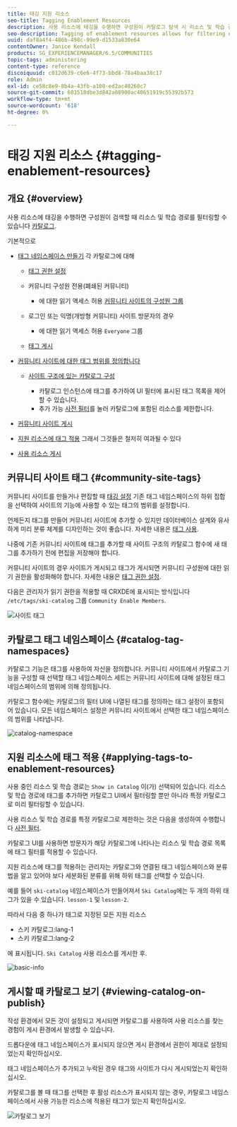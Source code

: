 ```yaml
---
title: 태깅 지원 리소스
seo-title: Tagging Enablement Resources
description: 사용 리소스에 태깅을 수행하면 구성원이 카탈로그 탐색 시 리소스 및 학습 경로를 필터링할 수 있습니다
seo-description: Tagging of enablement resources allows for filtering of resources and learning paths as members browse catalogs
uuid: daf8a4f4-486b-498c-99e9-d1533a830e64
contentOwner: Janice Kendall
products: SG_EXPERIENCEMANAGER/6.5/COMMUNITIES
topic-tags: administering
content-type: reference
discoiquuid: c012d639-c6e6-4f73-bbd8-78a4baa38c17
role: Admin
exl-id: ce58c8e9-8b4a-43fb-a108-ed2ac40268c7
source-git-commit: 603518dbe3d842a08900ac40651919c55392b573
workflow-type: tm+mt
source-wordcount: '618'
ht-degree: 0%

---
```


# 태깅 지원 리소스 {#tagging-enablement-resources}

## 개요 {#overview}

사용 리소스에 태깅을 수행하면 구성원이 검색할 때 리소스 및 학습 경로를 필터링할 수 있습니다 [카탈로그](functions.md#catalog-function).

기본적으로

* [태그 네임스페이스 만들기](../../help/sites-administering/tags.md#creating-a-namespace) 각 카탈로그에 대해

   * [태그 권한 설정](../../help/sites-administering/tags.md#setting-tag-permissions)
   * 커뮤니티 구성원 전용(폐쇄된 커뮤니티)

      * 에 대한 읽기 액세스 허용 [커뮤니티 사이트의 구성원 그룹](users.md#publish-group-roles)
   * 로그인 또는 익명(개방형 커뮤니티) 사이트 방문자의 경우

      * 에 대한 읽기 액세스 허용 `Everyone` 그룹
   * [태그 게시](../../help/sites-administering/tags.md#publishing-tags)



* [커뮤니티 사이트에 대한 태그 범위를 정의합니다](sites-console.md#tagging)

   * [사이트 구조에 있는 카탈로그 구성](functions.md#catalog-function)

      * 카탈로그 인스턴스에 태그를 추가하여 UI 필터에 표시된 태그 목록을 제어할 수 있습니다.
      * 추가 가능 [사전 필터](catalog-developer-essentials.md#pre-filters)를 눌러 카탈로그에 포함된 리소스를 제한합니다.

* [커뮤니티 사이트 게시](sites-console.md#publishing-the-site)
* [지원 리소스에 태그 적용](resources.md#create-a-resource) 그래서 그것들은 철저히 여과될 수 있다
* [사용 리소스 게시](resources.md#publish)

## 커뮤니티 사이트 태그 {#community-site-tags}

커뮤니티 사이트를 만들거나 편집할 때 [태깅 설정](sites-console.md#tagging) 기존 태그 네임스페이스의 하위 집합을 선택하여 사이트의 기능에 사용할 수 있는 태그의 범위를 설정합니다.

언제든지 태그를 만들어 커뮤니티 사이트에 추가할 수 있지만 데이터베이스 설계와 유사하게 미리 분류 체계를 디자인하는 것이 좋습니다. 자세한 내용은 [태그 사용](../../help/sites-authoring/tags.md).

나중에 기존 커뮤니티 사이트에 태그를 추가할 때 사이트 구조의 카탈로그 함수에 새 태그를 추가하기 전에 편집을 저장해야 합니다.

커뮤니티 사이트의 경우 사이트가 게시되고 태그가 게시되면 커뮤니티 구성원에 대한 읽기 권한을 활성화해야 합니다. 자세한 내용은 [태그 권한 설정](../../help/sites-administering/tags.md#setting-tag-permissions).

다음은 관리자가 읽기 권한을 적용할 때 CRXDE에 표시되는 방식입니다 `/etc/tags/ski-catalog` 그룹 `Community Enable Members`.

![사이트 태그](assets/site-tags.png)

## 카탈로그 태그 네임스페이스 {#catalog-tag-namespaces}

카탈로그 기능은 태그를 사용하여 자신을 정의합니다. 커뮤니티 사이트에서 카탈로그 기능을 구성할 때 선택할 태그 네임스페이스 세트는 커뮤니티 사이트에 대해 설정된 태그 네임스페이스의 범위에 의해 정의됩니다.

카탈로그 함수에는 카탈로그의 필터 UI에 나열된 태그를 정의하는 태그 설정이 포함되어 있습니다. 모든 네임스페이스 설정은 커뮤니티 사이트에서 선택한 태그 네임스페이스의 범위를 나타냅니다.

![catalog-namespace](assets/catalog-namespace.png)

## 지원 리소스에 태그 적용 {#applying-tags-to-enablement-resources}

사용 중인 리소스 및 학습 경로는 `Show in Catalog` 이(가) 선택되어 있습니다. 리소스 및 학습 경로에 태그를 추가하면 카탈로그 UI에서 필터링할 뿐만 아니라 특정 카탈로그로 미리 필터링할 수 있습니다.

사용 리소스 및 학습 경로를 특정 카탈로그로 제한하는 것은 다음을 생성하여 수행합니다 [사전 필터](catalog-developer-essentials.md#pre-filters).

카탈로그 UI를 사용하면 방문자가 해당 카탈로그에 나타나는 리소스 및 학습 경로 목록에 태그 필터를 적용할 수 있습니다.

지원 리소스에 태그를 적용하는 관리자는 카탈로그와 연결된 태그 네임스페이스와 분류법을 알고 있어야 보다 세분화된 분류를 위해 하위 태그를 선택할 수 있습니다.

예를 들어 `ski-catalog` 네임스페이스가 만들어져서 `Ski Catalog`에는 두 개의 하위 태그가 있을 수 있습니다. `lesson-1` 및 `lesson-2`.

따라서 다음 중 하나가 태그로 지정된 모든 지원 리소스

* 스키 카탈로그:lang-1
* 스키 카탈로그:lang-2

에 표시됩니다. `Ski Catalog` 사용 리소스를 게시한 후.

![basic-info](assets/applytags-basicinfo.png)

## 게시할 때 카탈로그 보기 {#viewing-catalog-on-publish}

작성 환경에서 모든 것이 설정되고 게시되면 카탈로그를 사용하여 사용 리소스를 찾는 경험이 게시 환경에서 발생할 수 있습니다.

드롭다운에 태그 네임스페이스가 표시되지 않으면 게시 환경에서 권한이 제대로 설정되었는지 확인하십시오.

태그 네임스페이스가 추가되고 누락된 경우 태그와 사이트가 다시 게시되었는지 확인하십시오.

카탈로그를 볼 때 태그를 선택한 후 활성 리소스가 표시되지 않는 경우, 카탈로그 네임스페이스에서 사용 가능한 리소스에 적용된 태그가 있는지 확인하십시오.

![카탈로그 보기](assets/viewcatalog.png)
